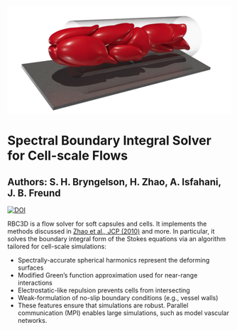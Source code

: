 <p align="center">
  <a href="http://mflowcode.github.io/">
    <img src="install/cells-2.png" alt="RBC3D Banner" width="600"/>
  </a>
</p>

# Spectral Boundary Integral Solver for Cell-scale Flows
## Authors: S. H. Bryngelson, H. Zhao, A. Isfahani, J. B. Freund

[![DOI](https://zenodo.org/badge/412637841.svg)](https://zenodo.org/badge/latestdoi/412637841)


RBC3D is a flow solver for soft capsules and cells. 
It implements the methods discussed in [Zhao et al., JCP (2010)](https://doi.org/10.1016/j.jcp.2010.01.024) and more.
In particular, it solves the boundary integral form of the Stokes equations via an algorithm tailored for cell-scale simulations:

* Spectrally-accurate spherical harmonics represent the deforming surfaces
* Modified Green’s function approximation used for near-range interactions
* Electrostatic-like repulsion prevents cells from intersecting
* Weak-formulation of no-slip boundary conditions (e.g., vessel walls)
* These features ensure that simulations are robust. Parallel communication (MPI) enables large simulations, such as model vascular networks.
